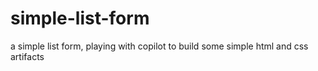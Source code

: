 # simple-list-form
a simple list form, playing with copilot to build some simple html and css artifacts

